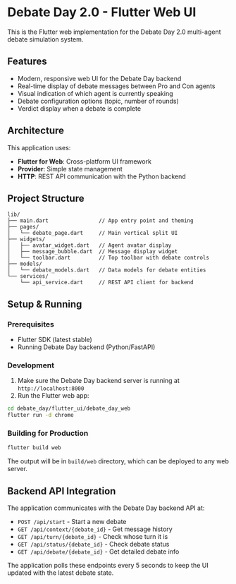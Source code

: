 # Debate Day 2.0 - Flutter Web UI

This is the Flutter web implementation for the Debate Day 2.0 multi-agent debate simulation system.

## Features

- Modern, responsive web UI for the Debate Day backend
- Real-time display of debate messages between Pro and Con agents
- Visual indication of which agent is currently speaking
- Debate configuration options (topic, number of rounds)
- Verdict display when a debate is complete

## Architecture

This application uses:

- **Flutter for Web**: Cross-platform UI framework
- **Provider**: Simple state management
- **HTTP**: REST API communication with the Python backend

## Project Structure

```
lib/
├── main.dart                // App entry point and theming
├── pages/
│   └── debate_page.dart     // Main vertical split UI
├── widgets/
│   ├── avatar_widget.dart   // Agent avatar display
│   ├── message_bubble.dart  // Message display widget
│   └── toolbar.dart         // Top toolbar with debate controls
├── models/
│   └── debate_models.dart   // Data models for debate entities
└── services/
    └── api_service.dart     // REST API client for backend
```

## Setup & Running

### Prerequisites

- Flutter SDK (latest stable)
- Running Debate Day backend (Python/FastAPI)

### Development

1. Make sure the Debate Day backend server is running at `http://localhost:8000`
2. Run the Flutter web app:

```bash
cd debate_day/flutter_ui/debate_day_web
flutter run -d chrome
```

### Building for Production

```bash
flutter build web
```

The output will be in `build/web` directory, which can be deployed to any web server.

## Backend API Integration

The application communicates with the Debate Day backend API at:

- `POST /api/start` - Start a new debate
- `GET /api/context/{debate_id}` - Get message history
- `GET /api/turn/{debate_id}` - Check whose turn it is
- `GET /api/status/{debate_id}` - Check debate status
- `GET /api/debate/{debate_id}` - Get detailed debate info

The application polls these endpoints every 5 seconds to keep the UI updated with the latest debate state.
